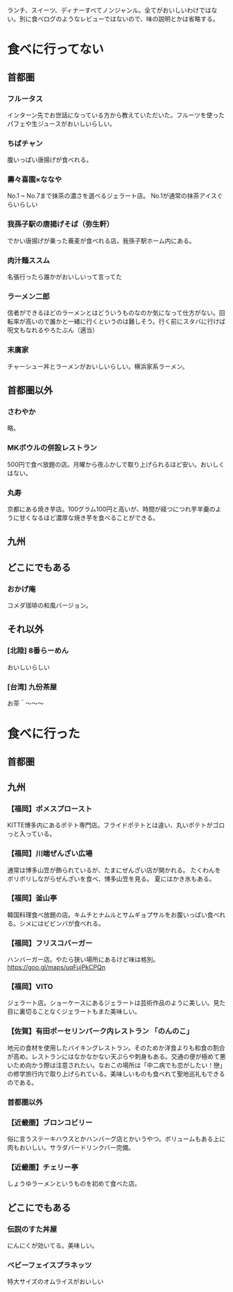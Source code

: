 ランチ、スイーツ、ディナーすべてノンジャンル。全てがおいしいわけではない。別に食べログのようなレビューではないので、味の説明とかは省略する。

# 食べに行ってない

## 首都圏

### フルータス
インターン先でお世話になっている方から教えていただいた。フルーツを使ったパフェや生ジュースがおいしいらしい。

### ちばチャン
腹いっぱい唐揚げが食べれる。

### 壽々喜園×ななや
No.1 ~ No.7まで抹茶の濃さを選べるジェラート店。
No.1が通常の抹茶アイスぐらいらしい
  
### 我孫子駅の唐揚げそば（弥生軒）
でかい唐揚げが乗った蕎麦が食べれる店。我孫子駅ホーム内にある。

### 肉汁麺ススム
名張行ったら誰かがおいしいって言ってた

### ラーメン二郎
信者ができるほどのラーメンとはどういうものなのか気になって仕方がない。回転率が高いので誰かと一緒に行くというのは難しそう。行く前にスタバに行けば呪文もなれるやろたぶん（適当）

### 末廣家
チャーシュー丼とラーメンがおいしいらしい。横浜家系ラーメン。

## 首都圏以外

### さわやか
略。

### MKボウルの併設レストラン
500円で食べ放題の店。月曜から夜ふかしで取り上げられるほど安い。おいしくはない。

### 丸寿
京都にある焼き芋店。100グラム100円と高いが、時間が経つにつれ芋羊羹のように甘くなるほど濃厚な焼き芋を食べることができる。

## 九州

## どこにでもある

### おかげ庵
コメダ珈琲の和風バージョン。
## それ以外

### [北陸] 8番らーめん
おいしいらしい

### [台湾] 九份茶屋
お茶＾～～～
 
 
# 食べに行った

## 首都圏

## 九州

### 【福岡】ポメスプロースト
KITTE博多内にあるポテト専門店。フライドポテトとは違い、丸いポテトがゴロっと入っている。

### 【福岡】川端ぜんざい広場
通常は博多山笠が飾られているが、たまにぜんざい店が開かれる。
たくわんをボリボリしながらぜんざいを食べ、博多山笠を見る。
夏にはかき氷もある。
  
### 【福岡】釜山亭
韓国料理食べ放題の店。キムチとナムルとサムギョプサルをお腹いっぱい食べれる。シメにはビビンバが食べれる。

### 【福岡】フリスコバーガー
ハンバーガー店。やたら狭い場所にあるけど味は格別。
https://goo.gl/maps/uqFujPkCPQn
 
### 【福岡】VITO
ジェラート店。ショーケースにあるジェラートは芸術作品のように美しい。見た目に裏切ることなくジェラートもまた美味しい。

### 【佐賀】有田ポーセリンパーク内レストラン 「のんのこ」
地元の食材を使用したバイキングレストラン。そのためか洋食よりも和食の割合が高め。レストランにはなかなかない天ぷらや刺身もある。交通の便が極めて悪いため向かう際は注意されたい。なおこの場所は「中二病でも恋がしたい！戀」の修学旅行内で取り上げられている。美味しいものも食べれて聖地巡礼もできるのである。

### 首都圏以外

### 【近畿圏】ブロンコビリー
俗に言うステーキハウスとかハンバーグ店とかいうやつ。ボリュームもある上に肉もおいしい。サラダバードリンクバー完備。

### 【近畿圏】チェリー亭
しょうゆラーメンというものを初めて食べた店。

## どこにでもある

### 伝説のすた丼屋
にんにくが効いてる。美味しい。
 
### ベビーフェイスプラネッツ 
特大サイズのオムライスがおいしい
